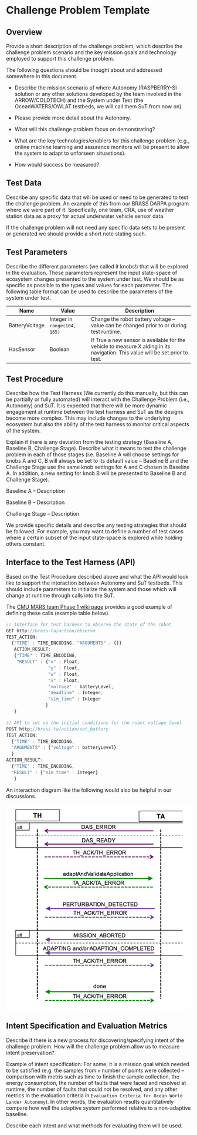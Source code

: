 # Challenge Problem Template

## Overview

Provide a short description of the challenge problem, which describe the challenge problem scenario and the key mission goals and technology employed to support this challenge problem.

The following questions should be thought about and addressed somewhere in this document.

* Describe the mission scenario of where Autonomy (RASPBERRY-SI solution or any other solutions developed by the team involved in the ARROW/COLDTECH) and the System under Test (the OceanWATERS/OWLAT testbeds, we will call them SuT from now on).

* Please provide more detail about the Autonomy.

* What will this challenge problem focus on demonstrating?

* What are the key technologies/enablers for this challenge problem (e.g., online machine learning and assurance monitors will be present to allow the system to adapt to unforseen situastions).

* How would success be measured?

## Test Data

Describe any specific data that will be used or need to be generated to test the challenge problem. An example of this from our BRASS DARPA program where we were part of it. Specifically, one team, CRA, use of weather station data as a proxy for actual underwater vehicle sensor data.

If the challenge problem will not need any specific data sets to be present or generated we should provide a short note stating such.

## Test Parameters

Describe the different parameters (we called it knobs!) that will be explored in the evaluation. These parameters represent the input state-space of ecosystem changes presented to the system under test. We should be as specific as possible to the types and values for each parameter. The following table format can be used to describe the parameters of the system under test.

| Name           | Value                        | Description  |
| -------------- | ---------------------------- | ------------ |
| BatteryVoltage | Integer in `range(104, 165)` | Change the robot battery voltage – value can be changed prior to or during test runtime. |
| HasSensor      | Boolean                      | If True a new sensor is available for the vehicle to measure X aiding in its navigation. This value will be set prior to test. |

## Test Procedure

Describe how the Test Harness (We currently do this manually, but this can be partially or fully automated) will interact with the Challenge Problem (i.e., Autonomy) and SuT. It is expected that there will be more dynamic engagement at runtime between the test harness and SuT as the designs become more complex. This may include changes to the underlying ecosystem but also the ability of the test harness to monitor critical aspects of the system.

Explain if there is any deviation from the testing strategy (Baseline A, Baseline B, Challenge Stage). Describe what it means to test the challenge problem in each of those stages (i.e. Baseline A will choose settings for knobs A and C, B will always be set to its default value – Baseline B and the Challenge Stage use the same knob settings for A and C chosen in Baseline A. In addition, a new setting for knob B will be presented to Baseline B and Challenge Stage).

Baseline A – Description

Baseline B – Description

Challenge Stage – Description

We provide specific details and describe any testing strategies that should be followed. For example, you may want to define a number of test cases where a certain subset of the input state-space is explored while holding others constant.

## Interface to the Test Harness (API)

Based on the Test Procedure described above and what the API would look like to support the interaction between Autonomy and SuT testbeds. This should include parameters to initialize the system and those which will change at runtime through calls into the SuT.

The [CMU MARS team Phase 1 wiki page](https://wikis.mit.edu/confluence/display/BRASS/CMU+MARS+Phase+1+Challenge+Problem+Announcement) provides a good example of defining these calls (example table below).

```javascript
// Interface for test harness to observe the state of the robot
GET http://brass-ta/action/observe
TEST_ACTION:
  {"TIME" : TIME_ENCODING, "ARGUMENTS" : {}}
   ACTION_RESULT:
   {"TIME" : TIME_ENCODING,
    "RESULT" : {"x" : Float,
                "y" : Float,
                "w" : Float,
                "v" : Float,
                "voltage" : batteryLevel,
                "deadline" : Integer,
                "sim_time" : Integer
               }
   }
```

```javascript
// API to set up the initial conditions for the robot voltage level
POST http://brass-ta/action/set_battery
TEST_ACTION:
  {"TIME" : TIME_ENCODING,
  "ARGUMENTS" : {"voltage" : batteryLevel}
  }
ACTION_RESULT:
  {"TIME" : TIME_ENCODING,
  "RESULT" : {"sim_time" : Integer}
   }
```

An interaction diagram like the following would also be helpful in our discussions.

![TH-to-TA interaction diagram](images/template-diagram.png)

## Intent Specification and Evaluation Metrics

Describe if there is a new process for discovering/specifying intent of the challenge problem. How will the challenge problem allow us to measure intent preservation?

Example of intent specification: For some, it is a mission goal which needed to be satisfied (e.g. the samples from `n` number of points were collected – comparison with metris such as time to finish the sample collection, the energy consumption, the number of faults that were faced and resolved at runtime, the number of faults that could not be resolved, and any other metrics in the evaluation criteria in `Evaluation Criteria for Ocean World Lander Autonomy`). In other words, the evaluation results quantitatively compare how well the adaptive system performed relative to a non-adaptive baseline.

Describe each intent and what methods for evaluating them will be used.